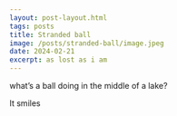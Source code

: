 ```yaml
---
layout: post-layout.html
tags: posts
title: Stranded ball
image: /posts/stranded-ball/image.jpeg
date: 2024-02-21
excerpt: as lost as i am
---
```


what’s a ball doing in the middle of a lake?

It smiles